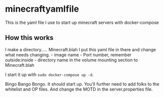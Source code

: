 # minecraftyamlfile
This is the yaml file I use to start up minecraft servers with docker-compose


## How this works

I make a directory..... Minecraft.blah
I put this yaml file in there and change what needs changing.
    - image name
    - Port number, remember outside:inside
    - directory name in the volume mounting section to Minecraft.blah

I start it up with `sudo docker-compose up -d`. 

Bingo Bango Bongo. It should start up. 
You'll further need to add folks to the whitelist and OP files. 
And change the MOTD in the server.properties file. 